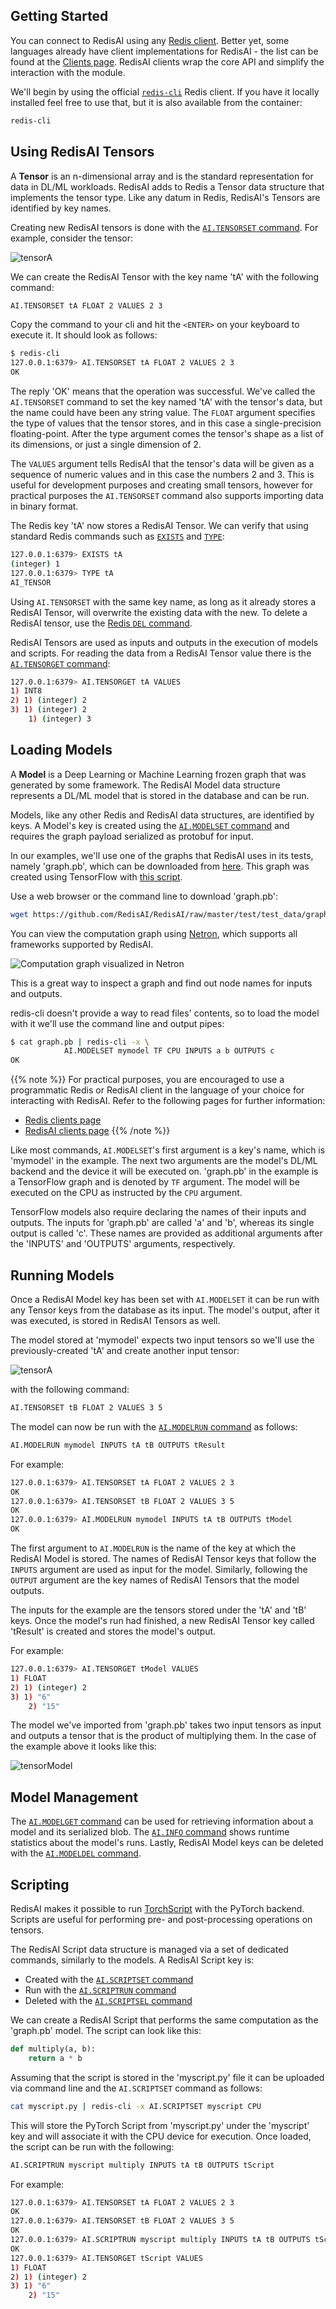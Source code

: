 ## Getting Started

<!-- The easiest way to get a standalone Redis server with RedisAI bootstrapped locally is to use the official RedisAI Docker container image:

```sh
docker run -d --name redisai -p 6379:6379 redisai/redisai:latest
``` -->

You can connect to RedisAI using any [Redis client](https://redis.io/clients). Better yet, some languages already have client implementations for RedisAI - the list can be found at the [Clients page](clients.md). RedisAI clients wrap the core API and simplify the interaction with the module.

We'll begin by using the official [`redis-cli`](https://redis.io/topics/rediscli) Redis client. If you have it locally installed feel free to use that, but it is also available from the container:

```sh
redis-cli
```

## Using RedisAI Tensors

A **Tensor** is an n-dimensional array and is the standard representation for data in DL/ML workloads. RedisAI adds to Redis a Tensor data structure that implements the tensor type. Like any datum in Redis, RedisAI's Tensors are identified by key names.

Creating new RedisAI tensors is done with the [`AI.TENSORSET` command](https://oss.redislabs.com/redisai/commands#aitensorset). For example, consider the tensor:

![tensorA](/images/modules/tensor-A-2-3.png#no-click "tensorA")

We can create the RedisAI Tensor with the key name 'tA' with the following command:

```sh
AI.TENSORSET tA FLOAT 2 VALUES 2 3
```

Copy the command to your cli and hit the `<ENTER>` on your keyboard to execute it. It should look as follows:

```sh
$ redis-cli
127.0.0.1:6379> AI.TENSORSET tA FLOAT 2 VALUES 2 3
OK
```

The reply 'OK' means that the operation was successful. We've called the `AI.TENSORSET` command to set the key named 'tA' with the tensor's data, but the name could have been any string value. The `FLOAT` argument specifies the type of values that the tensor stores, and in this case a single-precision floating-point. After the type argument comes the tensor's shape as a list of its dimensions, or just a single dimension of 2.

The `VALUES` argument tells RedisAI that the tensor's data will be given as a sequence of numeric values and in this case the numbers 2 and 3. This is useful for development purposes and creating small tensors, however for practical purposes the `AI.TENSORSET` command also supports importing data in binary format.

The Redis key 'tA' now stores a RedisAI Tensor. We can verify that using standard Redis commands such as [`EXISTS`](https://redis.io/commands/exists) and [`TYPE`](https://redis.io/commands/type):

```sh
127.0.0.1:6379> EXISTS tA
(integer) 1
127.0.0.1:6379> TYPE tA
AI_TENSOR
```

Using `AI.TENSORSET` with the same key name, as long as it already stores a RedisAI Tensor, will overwrite the existing data with the new. To delete a RedisAI tensor, use the [Redis `DEL` command](https://redis.io/commands/del).

RedisAI Tensors are used as inputs and outputs in the execution of models and scripts. For reading the data from a RedisAI Tensor value there is the [`AI.TENSORGET` command](https://oss.redislabs.com/redisai/commands#aitensorget):

```sh
127.0.0.1:6379> AI.TENSORGET tA VALUES
1) INT8
2) 1) (integer) 2
3) 1) (integer) 2
    1) (integer) 3
```

## Loading Models

A **Model** is a Deep Learning or Machine Learning frozen graph that was generated by some framework. The RedisAI Model data structure represents a DL/ML model that is stored in the database and can be run.

Models, like any other Redis and RedisAI data structures, are identified by keys. A Model's key is created using the [`AI.MODELSET` command](https://oss.redislabs.com/redisai/commands#aimodelset) and requires the graph payload serialized as protobuf for input.

In our examples, we'll use one of the graphs that RedisAI uses in its tests, namely 'graph.pb', which can be downloaded from [here](https://github.com/RedisAI/RedisAI/raw/master/test/test_data/graph.pb). This graph was created using TensorFlow with [this script](https://github.com/RedisAI/RedisAI/blob/master/test/test_data/tf-minimal.py).

Use a web browser or the command line to download 'graph.pb':

```sh
wget https://github.com/RedisAI/RedisAI/raw/master/test/test_data/graph.pb
```

You can view the computation graph using [Netron](https://lutzroeder.github.io/netron/), which supports all frameworks supported by RedisAI.

![Computation graph visualized in Netron](/images/modules/graph.pb.png "Computation Graph Visualized in Netron")

This is a great way to inspect a graph and find out node names for inputs and outputs.

redis-cli doesn't provide a way to read files' contents, so to load the model with it we'll use the command line and output pipes:

```sh
$ cat graph.pb | redis-cli -x \
            AI.MODELSET mymodel TF CPU INPUTS a b OUTPUTS c
OK
```

{{% note %}}
For practical purposes, you are encouraged to use a programmatic Redis or RedisAI client in the language of your choice for interacting with RedisAI. Refer to the following pages for further information:

* [Redis clients page](https://redis.io/clients)
* [RedisAI clients page](https://oss.redislabs.com/redisai/clients)
{{% /note %}}

Like most commands, `AI.MODELSET`'s first argument is a key's name, which is 'mymodel' in the example. The next two arguments are the model's DL/ML backend and the device it will be executed on. 'graph.pb' in the example is a TensorFlow graph and is denoted by `TF` argument. The model will be executed on the CPU as instructed by the `CPU` argument.

TensorFlow models also require declaring the names of their inputs and outputs. The inputs for 'graph.pb' are called 'a' and 'b', whereas its single output is called 'c'. These names are provided as additional arguments after the 'INPUTS' and 'OUTPUTS' arguments, respectively.

## Running Models

Once a RedisAI Model key has been set with `AI.MODELSET` it can be run with any Tensor keys from the database as its input. The model's output, after it was executed, is stored in RedisAI Tensors as well.

The model stored at 'mymodel' expects two input tensors so we'll use the previously-created 'tA' and create another input tensor:

![tensorA](/images/modules/tensor-B-3-5.png#no-click "tensorB")

with the following command:

```sh
AI.TENSORSET tB FLOAT 2 VALUES 3 5
```

The model can now be run with the [`AI.MODELRUN` command](https://oss.redislabs.com/redisai/commands#aimodelrun) as follows:

```sh
AI.MODELRUN mymodel INPUTS tA tB OUTPUTS tResult
```

For example:

```sh
127.0.0.1:6379> AI.TENSORSET tA FLOAT 2 VALUES 2 3
OK
127.0.0.1:6379> AI.TENSORSET tB FLOAT 2 VALUES 3 5
OK
127.0.0.1:6379> AI.MODELRUN mymodel INPUTS tA tB OUTPUTS tModel
OK
```

The first argument to `AI.MODELRUN` is the name of the key at which the RedisAI Model is stored. The names of RedisAI Tensor keys that follow the `INPUTS` argument are used as input for the model. Similarly, following the `OUTPUT` argument are the key names of RedisAI Tensors that the model outputs.

The inputs for the example are the tensors stored under the 'tA' and 'tB' keys. Once the model's run had finished, a new RedisAI Tensor key called 'tResult' is created and stores the model's output.

For example:

```sh
127.0.0.1:6379> AI.TENSORGET tModel VALUES
1) FLOAT
2) 1) (integer) 2
3) 1) "6"
    2) "15"
```

The model we've imported from 'graph.pb' takes two input tensors as input and outputs a tensor that is the product of multiplying them. In the case of the example above it looks like this:

![tensorModel](/images/modules/tensor-model.png#no-click "tensorModel")

## Model Management

The [`AI.MODELGET` command](https://oss.redislabs.com/redisai/commands#aimodelget) can be used for retrieving information about a model and its serialized blob. The [`AI.INFO` command](https://oss.redislabs.com/redisai/commands#aiinfo) shows runtime statistics about the model's runs. Lastly, RedisAI Model keys can be deleted with the [`AI.MODELDEL` command](https://oss.redislabs.com/redisai/commands#aimodeldel).

## Scripting

RedisAI makes it possible to run [TorchScript](https://pytorch.org/docs/stable/jit.html) with the PyTorch backend. Scripts are useful for performing pre- and post-processing operations on tensors.

The RedisAI Script data structure is managed via a set of dedicated commands, similarly to the models. A RedisAI Script key is:

* Created with the [`AI.SCRIPTSET` command](https://oss.redislabs.com/redisai/commands#aiscriptset)
* Run with the [`AI.SCRIPTRUN` command](https://oss.redislabs.com/redisai/commands#aiscriptrun)
* Deleted with the [`AI.SCRIPTSEL` command](https://oss.redislabs.com/redisai/commands#aiscriptdel)

We can create a RedisAI Script that performs the same computation as the 'graph.pb' model. The script can look like this:

```py
def multiply(a, b):
    return a * b
```

Assuming that the script is stored in the 'myscript.py' file it can be uploaded via command line and the `AI.SCRIPTSET` command as follows:

```sh
cat myscript.py | redis-cli -x AI.SCRIPTSET myscript CPU
```

This will store the PyTorch Script from 'myscript.py' under the 'myscript' key and will associate it with the CPU device for execution. Once loaded, the script can be run with the following:

```sh
AI.SCRIPTRUN myscript multiply INPUTS tA tB OUTPUTS tScript
```

For example:

```sh
127.0.0.1:6379> AI.TENSORSET tA FLOAT 2 VALUES 2 3
OK
127.0.0.1:6379> AI.TENSORSET tB FLOAT 2 VALUES 3 5
OK
127.0.0.1:6379> AI.SCRIPTRUN myscript multiply INPUTS tA tB OUTPUTS tScript
OK
127.0.0.1:6379> AI.TENSORGET tScript VALUES
1) FLOAT
2) 1) (integer) 2
3) 1) "6"
    2) "15"
```
